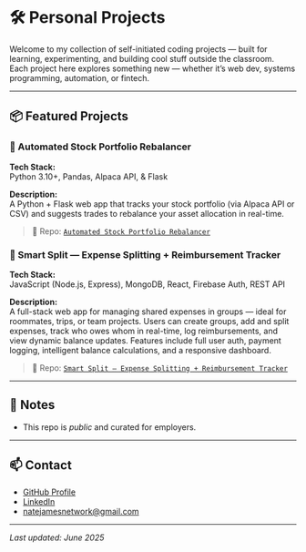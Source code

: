 # 🛠️ Personal Projects

Welcome to my collection of self-initiated coding projects — built for learning, experimenting, and building cool stuff outside the classroom.  
Each project here explores something new — whether it’s web dev, systems programming, automation, or fintech.

---

## 📦 Featured Projects

### 🧾 Automated Stock Portfolio Rebalancer
**Tech Stack:**                         
Python 3.10+, Pandas, Alpaca API, & Flask

**Description:**  
A Python + Flask web app that tracks your stock portfolio (via Alpaca API or CSV) and suggests trades to rebalance your asset allocation in real-time.

> 🔗 Repo: [`Automated Stock Portfolio Rebalancer`](https://github.com/natejamesgithub/automated-portfolio-rebalancer)


### 💸 Smart Split — Expense Splitting + Reimbursement Tracker
**Tech Stack:**  
JavaScript (Node.js, Express), MongoDB, React, Firebase Auth, REST API

**Description:**  
A full-stack web app for managing shared expenses in groups — ideal for roommates, trips, or team projects. Users can create groups, add and split expenses, track who owes whom in real-time, log reimbursements, and view dynamic balance updates. Features include full user auth, payment logging, intelligent balance calculations, and a responsive dashboard. 

> 🔗 Repo: [`Smart Split — Expense Splitting + Reimbursement Tracker`](https://github.com/natejamesgithub/smart-split)

---

## 📌 Notes

- This repo is *public* and curated for employers.

---

## 📫 Contact

- [GitHub Profile](https://github.com/natejamesgithub)  
- [LinkedIn](www.linkedin.com/in/natejames2027)  
- natejamesnetwork@gmail.com

---

*Last updated: June 2025*
